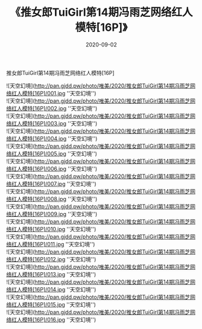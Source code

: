 ﻿---
layout: post
title:  《推女郎TuiGirl第14期冯雨芝网络红人模特[16P]》
date:   2020-09-02
img: http://pan.gjdd.pw/photo/唯美/2020/推女郎TuiGirl第14期冯雨芝网络红人模特[16P]/000.jpg
categories: [美女, 清纯, 唯美]
---

推女郎TuiGirl第14期冯雨芝网络红人模特[16P]



![天空幻境](http://pan.gjdd.pw/photo/唯美/2020/推女郎TuiGirl第14期冯雨芝网络红人模特[16P]/001.jpg ''天空幻境'') <br>
![天空幻境](http://pan.gjdd.pw/photo/唯美/2020/推女郎TuiGirl第14期冯雨芝网络红人模特[16P]/002.jpg ''天空幻境'') <br>
![天空幻境](http://pan.gjdd.pw/photo/唯美/2020/推女郎TuiGirl第14期冯雨芝网络红人模特[16P]/003.jpg ''天空幻境'') <br>
![天空幻境](http://pan.gjdd.pw/photo/唯美/2020/推女郎TuiGirl第14期冯雨芝网络红人模特[16P]/004.jpg ''天空幻境'') <br>
![天空幻境](http://pan.gjdd.pw/photo/唯美/2020/推女郎TuiGirl第14期冯雨芝网络红人模特[16P]/005.jpg ''天空幻境'') <br>
![天空幻境](http://pan.gjdd.pw/photo/唯美/2020/推女郎TuiGirl第14期冯雨芝网络红人模特[16P]/006.jpg ''天空幻境'') <br>
![天空幻境](http://pan.gjdd.pw/photo/唯美/2020/推女郎TuiGirl第14期冯雨芝网络红人模特[16P]/007.jpg ''天空幻境'') <br>
![天空幻境](http://pan.gjdd.pw/photo/唯美/2020/推女郎TuiGirl第14期冯雨芝网络红人模特[16P]/008.jpg ''天空幻境'') <br>
![天空幻境](http://pan.gjdd.pw/photo/唯美/2020/推女郎TuiGirl第14期冯雨芝网络红人模特[16P]/009.jpg ''天空幻境'') <br>
![天空幻境](http://pan.gjdd.pw/photo/唯美/2020/推女郎TuiGirl第14期冯雨芝网络红人模特[16P]/010.jpg ''天空幻境'') <br>
![天空幻境](http://pan.gjdd.pw/photo/唯美/2020/推女郎TuiGirl第14期冯雨芝网络红人模特[16P]/011.jpg ''天空幻境'') <br>
![天空幻境](http://pan.gjdd.pw/photo/唯美/2020/推女郎TuiGirl第14期冯雨芝网络红人模特[16P]/012.jpg ''天空幻境'') <br>
![天空幻境](http://pan.gjdd.pw/photo/唯美/2020/推女郎TuiGirl第14期冯雨芝网络红人模特[16P]/013.jpg ''天空幻境'') <br>
![天空幻境](http://pan.gjdd.pw/photo/唯美/2020/推女郎TuiGirl第14期冯雨芝网络红人模特[16P]/014.jpg ''天空幻境'') <br>
![天空幻境](http://pan.gjdd.pw/photo/唯美/2020/推女郎TuiGirl第14期冯雨芝网络红人模特[16P]/015.jpg ''天空幻境'') <br>
![天空幻境](http://pan.gjdd.pw/photo/唯美/2020/推女郎TuiGirl第14期冯雨芝网络红人模特[16P]/016.jpg ''天空幻境'') <br>